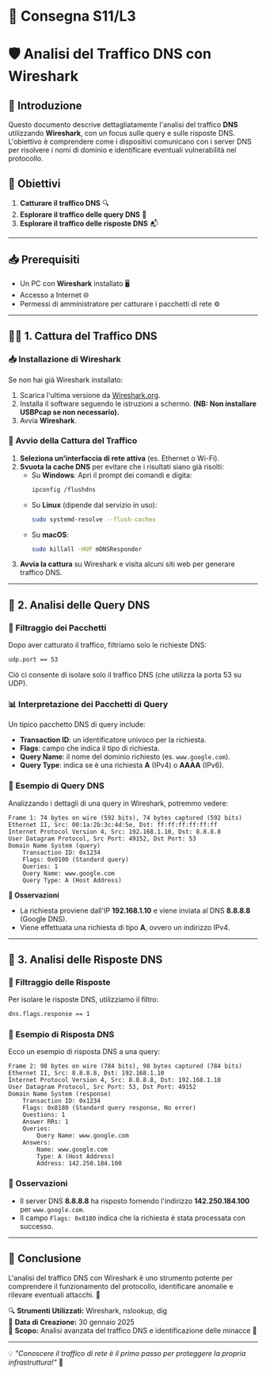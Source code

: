 # 📝 Consegna S11/L3

# 🛡️ Analisi del Traffico DNS con Wireshark

## 📌 Introduzione
Questo documento descrive dettagliatamente l'analisi del traffico **DNS** utilizzando **Wireshark**, con un focus sulle query e sulle risposte DNS. L'obiettivo è comprendere come i dispositivi comunicano con i server DNS per risolvere i nomi di dominio e identificare eventuali vulnerabilità nel protocollo.

## 🎯 Obiettivi
1. **Catturare il traffico DNS** 🔍
2. **Esplorare il traffico delle query DNS** 📡
3. **Esplorare il traffico delle risposte DNS** 📬

---

## 📥 Prerequisiti
- Un PC con **Wireshark** installato 🖥️
- Accesso a Internet 🌐
- Permessi di amministratore per catturare i pacchetti di rete ⚙️

---

## 🕵️‍♂️ 1. Cattura del Traffico DNS

### 📥 Installazione di Wireshark
Se non hai già Wireshark installato:
1. Scarica l'ultima versione da [Wireshark.org](https://www.wireshark.org/).
2. Installa il software seguendo le istruzioni a schermo. **(NB: Non installare USBPcap se non necessario).**
3. Avvia **Wireshark**.

### 🎥 Avvio della Cattura del Traffico
1. **Seleziona un'interfaccia di rete attiva** (es. Ethernet o Wi-Fi).
2. **Svuota la cache DNS** per evitare che i risultati siano già risolti:
   - Su **Windows**: Apri il prompt dei comandi e digita:
     ```sh
     ipconfig /flushdns
     ```
   - Su **Linux** (dipende dal servizio in uso):
     ```sh
     sudo systemd-resolve --flush-caches
     ```
   - Su **macOS**:
     ```sh
     sudo killall -HUP mDNSResponder
     ```
3. **Avvia la cattura** su Wireshark e visita alcuni siti web per generare traffico DNS.

---

## 🔎 2. Analisi delle Query DNS

### 📌 Filtraggio dei Pacchetti
Dopo aver catturato il traffico, filtriamo solo le richieste DNS:
```sh
udp.port == 53
```
Ciò ci consente di isolare solo il traffico DNS (che utilizza la porta 53 su UDP).

### 📊 Interpretazione dei Pacchetti di Query
Un tipico pacchetto DNS di query include:
- **Transaction ID**: un identificatore univoco per la richiesta.
- **Flags**: campo che indica il tipo di richiesta.
- **Query Name**: il nome del dominio richiesto (es. `www.google.com`).
- **Query Type**: indica se è una richiesta **A** (IPv4) o **AAAA** (IPv6).

### 📜 Esempio di Query DNS
Analizzando i dettagli di una query in Wireshark, potremmo vedere:
```
Frame 1: 74 bytes on wire (592 bits), 74 bytes captured (592 bits)
Ethernet II, Src: 00:1a:2b:3c:4d:5e, Dst: ff:ff:ff:ff:ff:ff
Internet Protocol Version 4, Src: 192.168.1.10, Dst: 8.8.8.8
User Datagram Protocol, Src Port: 49152, Dst Port: 53
Domain Name System (query)
    Transaction ID: 0x1234
    Flags: 0x0100 (Standard query)
    Queries: 1
    Query Name: www.google.com
    Query Type: A (Host Address)
```

**📌 Osservazioni**
- La richiesta proviene dall'IP **192.168.1.10** e viene inviata al DNS **8.8.8.8** (Google DNS).
- Viene effettuata una richiesta di tipo **A**, ovvero un indirizzo IPv4.

---

## 📩 3. Analisi delle Risposte DNS

### 🎯 Filtraggio delle Risposte
Per isolare le risposte DNS, utilizziamo il filtro:
```sh
dns.flags.response == 1
```

### 📜 Esempio di Risposta DNS
Ecco un esempio di risposta DNS a una query:
```
Frame 2: 98 bytes on wire (784 bits), 98 bytes captured (784 bits)
Ethernet II, Src: 8.8.8.8, Dst: 192.168.1.10
Internet Protocol Version 4, Src: 8.8.8.8, Dst: 192.168.1.10
User Datagram Protocol, Src Port: 53, Dst Port: 49152
Domain Name System (response)
    Transaction ID: 0x1234
    Flags: 0x8180 (Standard query response, No error)
    Questions: 1
    Answer RRs: 1
    Queries:
        Query Name: www.google.com
    Answers:
        Name: www.google.com
        Type: A (Host Address)
        Address: 142.250.184.100
```

### 📌 Osservazioni
- Il server DNS **8.8.8.8** ha risposto fornendo l'indirizzo **142.250.184.100** per `www.google.com`.
- Il campo `Flags: 0x8180` indica che la richiesta è stata processata con successo.

---

## 📌 Conclusione
L'analisi del traffico DNS con Wireshark è uno strumento potente per comprendere il funzionamento del protocollo, identificare anomalie e rilevare eventuali attacchi. 🚀
 
🔍 **Strumenti Utilizzati:** Wireshark, nslookup, dig  
📅 **Data di Creazione:** 30 gennaio 2025  
📌 **Scopo:** Analisi avanzata del traffico DNS e identificazione delle minacce 🚀  

---

💡 _"Conoscere il traffico di rete è il primo passo per proteggere la propria infrastruttura!"_ 🔐
